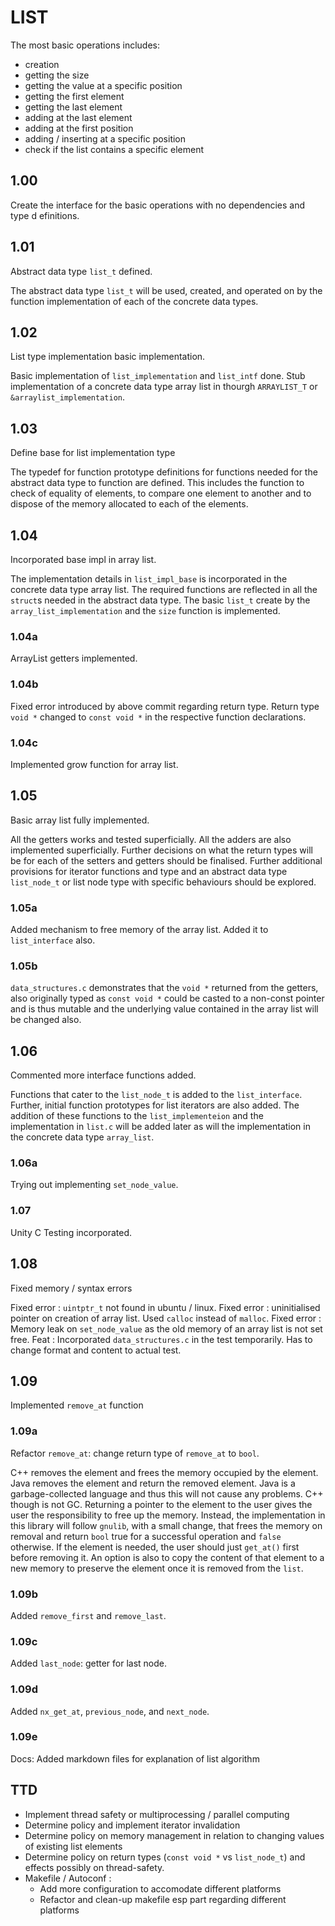 # LIST

The most basic operations includes:
* creation
* getting the size
* getting the value at a specific position
* getting the first element
* getting the last element
* adding at the last element
* adding at the first position
* adding / inserting at a specific position
* check if the list contains a specific element

## 1.00 

Create the interface for the basic operations with no dependencies and type d
efinitions.

## 1.01

Abstract data type `list_t` defined.

The abstract data type `list_t` will be used, created, and operated on by the 
function implementation of each of the concrete data types.

## 1.02

List type implementation basic implementation.

Basic implementation of `list_implementation` and `list_intf` done. Stub 
implementation of a concrete data type array list in thourgh `ARRAYLIST_T` or
`&arraylist_implementation`.

## 1.03

Define base for list implementation type

The typedef for function prototype definitions for functions needed for the 
abstract data type to function are defined. This includes the function to
check of equality of elements, to compare one element to another and to 
dispose of the memory allocated to each of the elements.

## 1.04

Incorporated base impl in array list.

The implementation details in `list_impl_base` is incorporated in 
the concrete data type array list. The required functions are reflected
in all the `struct`s needed in the abstract data type. The basic
`list_t` create by the `array_list_implementation` and the `size`
function is implemented.

### 1.04a

ArrayList getters implemented.

### 1.04b

Fixed error introduced by above commit regarding return type.
Return type `void *` changed to `const void *` in the respective
function declarations.

### 1.04c

Implemented grow function for array list.

## 1.05

Basic array list fully implemented.

All the getters works and tested superficially. All the adders are 
also implemented superficially. Further decisions on what the return
types will be for each of the setters and getters should be finalised.
Further additional provisions for iterator functions and type and an
abstract data type `list_node_t` or list node type with specific 
behaviours should be explored.

### 1.05a

Added mechanism to free memory of the array list. Added it to 
`list_interface` also.

### 1.05b

`data_structures.c` demonstrates that the `void *` returned from the getters,
also originally typed as `const void *` could be casted to a non-const pointer
and is thus mutable and the underlying value contained in the array list will
be changed also.

## 1.06

Commented more interface functions added.

Functions that cater to the `list_node_t` is added to the `list_interface`.
Further, initial function prototypes for list iterators are also added.
The addition of these functions to the `list_implementeion` and the
implementation in `list.c` will be added later as will the implementation
in the concrete data type `array_list`.

### 1.06a

Trying out implementing `set_node_value`.

### 1.07

Unity C Testing incorporated.

## 1.08

Fixed memory / syntax errors

Fixed error :   `uintptr_t` not found in ubuntu / linux.
Fixed error :   uninitialised pointer on creation of array list. Used
                `calloc` instead of `malloc`.
Fixed error :   Memory leak on `set_node_value` as the old memory of an
                array list is not set free.
Feat :  Incorporated `data_structures.c` in the test temporarily. Has to 
        change format and content to actual test.

## 1.09

Implemented `remove_at` function

### 1.09a

Refactor `remove_at`: change return type of `remove_at` to `bool`.

C++ removes the element and frees the memory occupied by the element.
Java removes the element and return the removed element. Java is a 
garbage-collected language and thus this will not cause any problems.
C++ though is not GC. Returning a pointer to the element to the user
gives the user the responsibility to free up the memory. Instead, the 
implementation in this library will follow `gnulib`, with a small change,
that frees the memory on removal and return `bool` true for a successful 
operation and `false` otherwise. If the element is needed, the user
should just `get_at()` first before removing it. An option is also to 
copy the content of that element to a new memory to preserve the element
once it is removed from the `list`.

### 1.09b

Added `remove_first` and `remove_last`.

### 1.09c

Added `last_node`: getter for last node.

### 1.09d

Added `nx_get_at`, `previous_node`, and `next_node`.

### 1.09e

Docs: Added markdown files for explanation of list algorithm

TTD
---------
* Implement thread safety or multiprocessing / parallel computing
* Determine policy and implement iterator invalidation
* Determine policy on memory management in relation to changing values of existing list elements
* Determine policy on return types (`const void *` vs `list_node_t`) and effects possibly on thread-safety.
* Makefile / Autoconf :
  * Add more configuration to accomodate different platforms
  * Refactor and clean-up makefile esp part regarding different platforms



